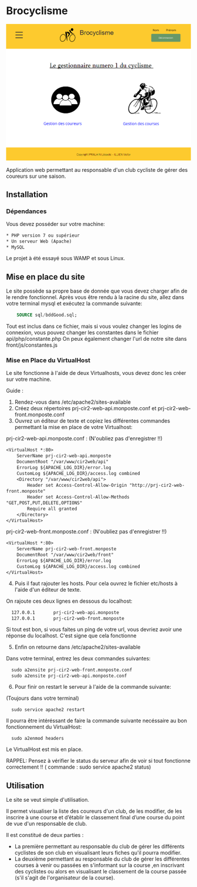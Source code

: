 # Brocyclisme

![index](https://github.com/Gouderg/Brocyclisme/blob/master/front/img/indexSite.png)

Application web permettant au responsable d'un club cycliste de gérer des coureurs sur une saison. 


## Installation

### Dépendances

Vous devez posséder sur votre machine:
	
	* PHP version 7 ou supérieur
	* Un serveur Web (Apache)
	* MySQL

Le projet à été essayé sous WAMP et sous Linux.

## Mise en place du site

Le site possède sa propre base de donnée que vous devez charger afin de le rendre fonctionnel.
Après vous être rendu à la racine du site, allez dans votre terminal mysql et exécutez la commande suivante:
```sql
	SOURCE sql/bddGood.sql;
```
Tout est inclus dans ce fichier, mais si vous voulez changer les logins de connexion, vous pouvez changer les constantes dans le fichier api/php/constante.php
On peux également changer l'url de notre site dans front/js/constantes.js

### Mise en Place du VirtualHost

Le site fonctionne à l'aide de deux Virtualhosts, vous devez donc les créer sur votre machine.

Guide :

1) Rendez-vous dans /etc/apache2/sites-available
2) Créez deux répertoires prj-cir2-web-api.monposte.conf et prj-cir2-web-front.monposte.conf
3) Ouvrez un éditeur de texte et copiez les différentes commandes permettant la mise en place de votre Virtualhost:

prj-cir2-web-api.monposte.conf : (N'oubliez pas d'enregistrer !!)
	
	<VirtualHost *:80>
		ServerName prj-cir2-web-api.monposte
		DocumentRoot "/var/www/cir2web/api"
		ErrorLog ${APACHE_LOG_DIR}/error.log
		CustomLog ${APACHE_LOG_DIR}/access.log combined
		<Directory "/var/www/cir2web/api">
			Header set Access-Control-Allow-Origin "http://prj-cir2-web-front.monposte"
			Header set Access-Control-Allow-Methods "GET,POST,PUT,DELETE,OPTIONS"
			Require all granted
		</Directory>
	</VirtualHost>

prj-cir2-web-front.monposte.conf : (N'oubliez pas d'enregistrer !!)
	
	<VirtualHost *:80>
		ServerName prj-cir2-web-front.monposte       
		DocumentRoot "/var/www/cir2web/front"       
		ErrorLog ${APACHE_LOG_DIR}/error.log
		CustomLog ${APACHE_LOG_DIR}/access.log combined
	</VirtualHost>

4) Puis il faut rajouter les hosts. Pour cela ouvrez le fichier etc/hosts à l'aide d'un éditeur de texte.

On rajoute ces deux lignes en dessous du localhost:	

	  127.0.0.1       prj-cir2-web-api.monposte
	  127.0.0.1		  prj-cir2-web-front.monposte

Si tout est bon, si vous faites un ping de votre url, vous devriez avoir une réponse du localhost. C'est signe que cela fonctionne

5) Enfin on retourne dans /etc/apache2/sites-available 

Dans votre terminal, entrez les deux commandes suivantes:
 
	  sudo a2ensite prj-cir2-web-front.monposte.conf
	  sudo a2ensite prj-cir2-web-api.monposte.conf

6) Pour finir on restart le serveur à l'aide de la commande suivante:

(Toujours dans votre terminal)

	  sudo service apache2 restart

Il pourra être intéréssant de faire la commande suivante necéssaire au bon fonctionnement du VirtualHost:
	  
	  sudo a2enmod headers 

Le VirtualHost est mis en place.


RAPPEL: Pensez à vérifier le status du serveur afin de voir si tout fonctionne correctement !! ( commande : sudo service apache2 status)


## Utilisation

Le site se veut simple d'utilisation.

Il permet visualiser la liste des coureurs d'un club, de les modifier, de les inscrire à une course et d’établir le classement
final d’une course du point de vue d'un responsable de club.

Il est constitué de deux parties : 

 * La première permettant au responsable du club de gérer les différents cyclistes de son club en visualisant leurs fiches 
	qu'il pourra modifier. 
 * La deuxième permettant au responsable du club de gérer les différentes courses à venir ou passées en s'informant sur la course 
	,en inscrivant des cyclistes ou alors en visualisant le classement de la course passée (s'il s'agit de l'organisateur de la course).
